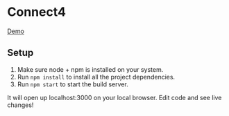 # Connect4

[Demo](https://keshav137.github.io/react-dropdown/)

## Setup

1. Make sure node + npm is installed on your system.
2. Run `npm install` to install all the project dependencies.
3. Run `npm start` to start the build server.

It will open up localhost:3000 on your local browser. Edit code and see live changes!
